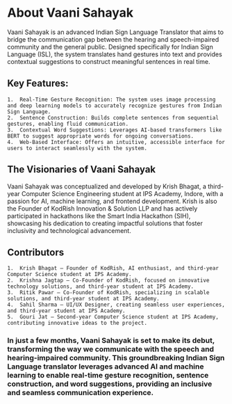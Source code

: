 # About Vaani Sahayak
Vaani Sahayak is an advanced Indian Sign Language Translator that aims to bridge the communication gap between the hearing and speech-impaired community and the general public. Designed specifically for Indian Sign Language (ISL), the system translates hand gestures into text and provides contextual suggestions to construct meaningful sentences in real time.

## Key Features:
	1.	Real-Time Gesture Recognition: The system uses image processing and deep learning models to accurately recognize gestures from Indian Sign Language.
	2.	Sentence Construction: Builds complete sentences from sequential gestures, enabling fluid communication.
	3.	Contextual Word Suggestions: Leverages AI-based transformers like BERT to suggest appropriate words for ongoing conversations.
	4.	Web-Based Interface: Offers an intuitive, accessible interface for users to interact seamlessly with the system.

## The Visionaries of Vaani Sahayak
Vaani Sahayak was conceptualized and developed by Krish Bhagat, a third-year Computer Science Engineering student at IPS Academy, Indore, with a passion for AI, machine learning, and frontend development. Krish is also the Founder of KodRish Innovation & Solution LLP and has actively participated in hackathons like the Smart India Hackathon (SIH), showcasing his dedication to creating impactful solutions that foster inclusivity and technological advancement.


## Contributors
	1.	Krish Bhagat – Founder of KodRish, AI enthusiast, and third-year Computer Science student at IPS Academy.
	2.	Krishna Jagtap – Co-Founder of KodRish, focused on innovative technology solutions, and third-year student at IPS Academy.
	3.	Ritik Pawar – Co-Founder of KodRish, specializing in scalable solutions, and third-year student at IPS Academy.
	4.	Sahil Sharma – UI/UX Designer, creating seamless user experiences, and third-year student at IPS Academy.
	5.	Gouri Jat – Second-year Computer Science student at IPS Academy, contributing innovative ideas to the project.
  
### In just a few months, Vaani Sahayak is set to make its debut, transforming the way we communicate with the speech and hearing-impaired community. This groundbreaking Indian Sign Language translator leverages advanced AI and machine learning to enable real-time gesture recognition, sentence construction, and word suggestions, providing an inclusive and seamless communication experience.
